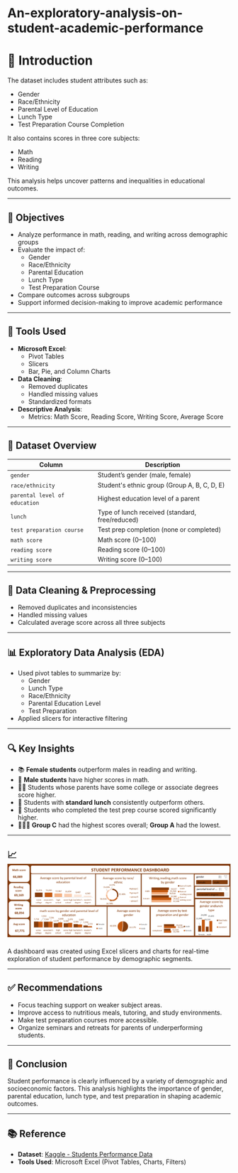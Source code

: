 # An-exploratory-analysis-on-student-academic-performance
# 📌 Introduction

The dataset includes student attributes such as:
- Gender
- Race/Ethnicity
- Parental Level of Education
- Lunch Type
- Test Preparation Course Completion

It also contains scores in three core subjects:
- Math
- Reading
- Writing

This analysis helps uncover patterns and inequalities in educational outcomes.

---

## 🎯 Objectives

- Analyze performance in math, reading, and writing across demographic groups
- Evaluate the impact of:
  - Gender
  - Race/Ethnicity
  - Parental Education
  - Lunch Type
  - Test Preparation Course
- Compare outcomes across subgroups
- Support informed decision-making to improve academic performance

---

## 🧰 Tools Used

- **Microsoft Excel**:
  - Pivot Tables
  - Slicers
  - Bar, Pie, and Column Charts
- **Data Cleaning**:
  - Removed duplicates
  - Handled missing values
  - Standardized formats
- **Descriptive Analysis**:
  - Metrics: Math Score, Reading Score, Writing Score, Average Score

---

## 🧾 Dataset Overview

| Column                   | Description                                               |
|--------------------------|-----------------------------------------------------------|
| `gender`                 | Student’s gender (male, female)                           |
| `race/ethnicity`         | Student's ethnic group (Group A, B, C, D, E)              |
| `parental level of education` | Highest education level of a parent                  |
| `lunch`                  | Type of lunch received (standard, free/reduced)           |
| `test preparation course`| Test prep completion (none or completed)                 |
| `math score`             | Math score (0–100)                                        |
| `reading score`          | Reading score (0–100)                                     |
| `writing score`          | Writing score (0–100)                                     |

---

## 🧼 Data Cleaning & Preprocessing

- Removed duplicates and inconsistencies
- Handled missing values
- Calculated average score across all three subjects

---

## 📊 Exploratory Data Analysis (EDA)

- Used pivot tables to summarize by:
  - Gender
  - Lunch Type
  - Race/Ethnicity
  - Parental Education Level
  - Test Preparation
- Applied slicers for interactive filtering
  

---

## 🔍 Key Insights

- 📚 **Female students** outperform males in reading and writing.
- 🔢 **Male students** have higher scores in math.
- 🧑‍🎓 Students whose parents have some college or associate degrees score higher.
- 🥗 Students with **standard lunch** consistently outperform others.
- 🧪 Students who completed the test prep course scored significantly higher.
- 🧑‍🤝‍🧑 **Group C** had the highest scores overall; **Group A** had the lowest.

---

## 📈 ![Dashboard](https://github.com/Oyelakin95/An-exploratory-analysis-on-student-academic-performance/blob/main/sp%20dashboard.png)

A dashboard was created using Excel slicers and charts for real-time exploration of student performance by demographic segments.

---

## ✅ Recommendations

- Focus teaching support on weaker subject areas.
- Improve access to nutritious meals, tutoring, and study environments.
- Make test preparation courses more accessible.
- Organize seminars and retreats for parents of underperforming students.

---

## 🏁 Conclusion

Student performance is clearly influenced by a variety of demographic and socioeconomic factors. This analysis highlights the importance of gender, parental education, lunch type, and test preparation in shaping academic outcomes.

---

## 📚 Reference

- **Dataset**: [Kaggle - Students Performance Data](https://www.kaggle.com/datasets)
- **Tools Used**: Microsoft Excel (Pivot Tables, Charts, Filters)


